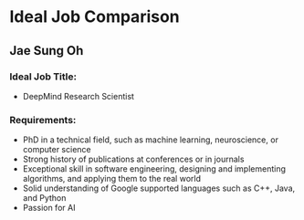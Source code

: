 # Ideal Job Comparison

## Jae Sung Oh 
### Ideal Job Title: 
- DeepMind Research Scientist 
### Requirements: 
- PhD in a technical field, such as machine learning, neuroscience, or computer science
- Strong history of publications at conferences or in journals
- Exceptional skill in software engineering, designing and implementing algorithms, and applying them to the real world
- Solid understanding of Google supported languages such as C++, Java, and Python
- Passion for AI

